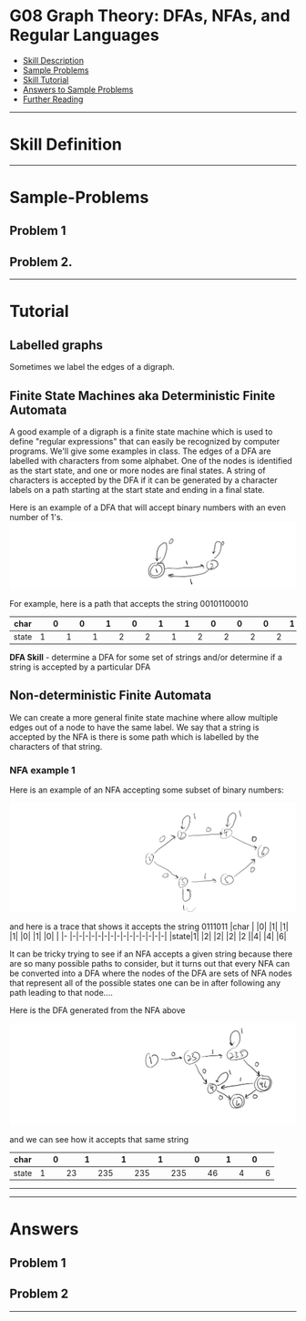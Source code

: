 # G08 Graph Theory: DFAs, NFAs, and Regular Languages



* [Skill Description](#skill-description)
* [Sample Problems](#Sample-Problems)
* [Skill Tutorial](#Tutorial)
* [Answers to Sample Problems](#Answers)
* [Further Reading](#Reading)

---


# Skill Definition




---

# Sample-Problems

## Problem 1


## Problem 2.


---

# Tutorial

## Labelled graphs
Sometimes we label the edges of a digraph.

## Finite State Machines aka Deterministic Finite Automata
A good example of a digraph is a finite state machine which is used to define "regular expressions" that can easily
be recognized by computer programs. We'll give some examples in class. The edges of a DFA are labelled with characters from some alphabet. One of the nodes is identified as the start state, and one or more nodes are final states. A string of characters
is accepted by the DFA if it can be generated by a character labels on a path starting at the start state and ending in a final state.

Here is an example of a DFA that will accept binary numbers with an even number of 1's.
![dfa1](dfa1.png)

For example, here is a path that accepts the string 00101100010

|char | |0| |0| |1 ||0| |1| |1| |0| |0| |0| |1| |0| |
|-    |-|-|-|-|-|-|-|-|-|-|-|-|-|-|-|-|-|-|-|-|-|-|-|
|state|1| |1| |1| |2| |2| |1| |2| |2| |2| |2| |1| |1|

**DFA Skill** - determine a DFA for some set of strings and/or determine if a string is accepted by a particular DFA

## Non-deterministic Finite Automata
We can create a more general finite state machine where allow multiple edges out of a node to have the same label.
We say that a string is accepted by the NFA is there is some path which is labelled by the characters of that string.

### NFA example 1
Here is an example of an NFA accepting some subset of binary numbers:

![nfa1a](nfa1a.png)

and here is a trace that shows it accepts the string 0111011
|char | |0| |1| |1| |1| |0| |1| |0| |
|-    |-|-|-|-|-|-|-|-|-|-|-|-|-|-|-|
|state|1| |2| |2| |2| |2 ||4| |4| |6|

It can be tricky trying to see if an NFA accepts a given string because there are so many possible paths to consider,
but it turns out that every NFA can be converted into a DFA where the nodes of the DFA are sets of NFA nodes that
represent all of the possible states one can be in after following any path leading to that node....

Here is the DFA generated from the NFA above

![nfa1a](nfa1b.png)

and we can see how it accepts that same string

|char | |0|  |1|   |1|   |1|   |0|  |1| |0| |
|-    |-|-|- |-|-  |-|-  |-|-  |-|- |-|-|-|-|
|state|1| |23| |235| |235| |235| |46| |4| |6|



---
---

# Answers

## Problem 1

## Problem 2


---

